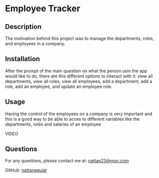 # Employee Tracker

## Description
  
The motivation behind this project was to manage the departments, roles, and employees in a company.

## Installation

After the prompt of the main question on what the person usin the app would like to do, there are this different options to interact with it: view all departments, view all roles, view all employees, add a department, add a role, add an employee, and update an employee role.

## Usage

Having the control of the employees on a company is very important and this is a good way to be able to acces to different variables like the departments, roles and salaries of an employee

VIDEO

## Questions

For any questions, please contact me at: [nattan23@msn.com](mailto:nattan23@msn.com)

GitHub: [nattanaguiat](https//github.com/nattanaguiat)
